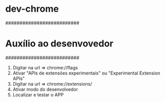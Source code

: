 # dev-chrome

##########################
# Auxílio ao desenvovedor #
##########################

1. Digitar na url => chrome://flags
2. Ativar "APIs de extensões experimentais" ou "Experimental Extension APIs"
3. Digitar na url => chrome://extensions/
4. Ativar modo do desenvolvedor
5. Localizar e testar o APP
